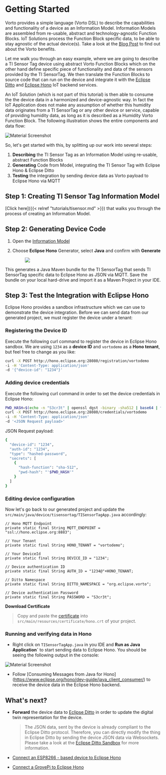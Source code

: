 # Getting Started 

Vorto provides a simple language (Vorto DSL) to describe the capabilities and functionality of  a device as an Information Model. Information Models are assembled from re-usable, abstract and technology-agnostic Function Blocks. IoT Solutions process the Function Block specific data, to be able to stay agnostic of the actual device(s). Take a look at the [Blog Post](https://blog.bosch-si.com/developer/avoid-tight-coupling-of-devices-in-iot-solutions/) to find out about the Vorto benefits.

Let me walk you through an easy example, where we are going to describe a TI Sensor Tag device using abstract Vorto Function Blocks which on the other hand define specific piece of functionality and data of the sensors provided by the TI SensorTag. We then translate the Function Blocks to source code that can run on the device and integrate it with the [Eclipse Ditto](https://www.eclipse.org/ditto) and [Eclipse Hono](https://www.eclipse.org/hono) IoT backend services.

An IoT Solution (which is not part of this tutorial) is then able to consume the the device data in a harmonized and device-agnostic way. In fact the IoT Application does not make any assumption of whether this humidity data originates from a TI SensorTag or any other device or service, capable of providing humidity data, as long as it is described as a Humidity Vorto Function Block. The following illustration shows the entire components and data flow:  

![Material Screenshot](/images/getting-started-ar2.png)

So, let's get started with this, by splitting up our work into several steps:

1. **Describing** the TI Sensor Tag as an Information Model using re-usable, abstract Function Blocks
2. **Generating** Code from Model, integrating the TI Sensor Tag with Eclipse Hono & Eclipse Ditto
3. **Testing** the integration by sending device data as Vorto payload to Eclipse Hono via MQTT


## Step 1: Creating TI Sensor Tag Information Model

[Click here]({{< relref "tutorials/tisensor.md" >}}) that walks you through the process of creating an Information Model.

## Step 2: Generating Device Code

1. Open the [Information Model](http://vorto.eclipse.org/#/details/org.eclipse.vorto.tutorial:TISensorTag:1.0.0)

2. Choose **Eclipse Hono** Generator, select **Java** and confirm with **Generate**
	<figure class="screenshot">
  	<img src="/images/tutorials/getting_started/create_function_block_generator.png">
	</figure>

This generates a Java Maven bundle for the TI SensorTag that sends TI SensorTag specific data to Eclipse Hono as JSON via MQTT. Save the bundle on your local hard-drive and import it as a Maven Project in your IDE. 

## Step 3: Test the Integration with Eclipse Hono

Eclipse Hono provides a sandbox infrastructure which we can use to demonstrate the device integration. Before we can send data from our generated project, we must register the device under a tenant:

### Registering the Device ID

Execute the following curl command to register the device in Eclipse Hono sandbox. We are using ```1234``` as a **device ID** and ```vortodemo``` as a **Hono tenant**, but feel free to change as you like: 

```sh
curl -X POST http://hono.eclipse.org:28080/registration/vortodemo
-i -H 'Content-Type: application/json'
-d '{"device-id": "1234"}'
```

### Adding device credentials

Execute the following curl command in order to set the device credentials in Eclipse Hono:

```sh
PWD_HASH=$(echo -n "S3cr3t" | openssl dgst -binary -sha512 | base64 | tr -d '\n') 
curl -X POST http://hono.eclipse.org:28080/credentials/vortodemo
-i -H 'Content-Type: application/json'
-d '<JSON Request payload>' 
```

JSON Request payload:
```sh
{
  "device-id": "1234",
  "auth-id": "1234",
  "type": "hashed-password",
  "secrets": [
    {
      "hash-function": "sha-512",
      "pwd-hash": "'$PWD_HASH'"
    }
  ]
}
```

### Editing device configuration

Now let's go back to our generated project and update the `src/main/java/device/tisensortag/TISensorTagApp.java` accordingly:

	// Hono MQTT Endpoint
	private static final String MQTT_ENDPOINT = "ssl://hono.eclipse.org:8883";

	// Your Tenant
	private static final String HONO_TENANT = "vortodemo";

	// Your DeviceId
	private static final String DEVICE_ID = "1234";
	
	// Device authentication ID
	private static final String AUTH_ID = "1234@"+HONO_TENANT;
	
	// Ditto Namespace
	private static final String DITTO_NAMESPACE = "org.eclipse.vorto";

	// Device authentication Password
	private static final String PASSWORD = "S3cr3t";

**Download Certificate**

> Copy and paste the [certificate](https://letsencrypt.org/certs/lets-encrypt-x3-cross-signed.pem.txt) into `src/main/resources/certificate/hono.crt` of your project.

### Running and verifying data in Hono

- Right click on `TISensorTagApp.java` in you IDE and **Run as Java Application`** to start sending data to Eclipse Hono. You should be seeing the following output in the console:

![Material Screenshot](/images/run_java.PNG)


- Follow [Consuming Messages from Java for Hono] (https://www.eclipse.org/hono/dev-guide/java_client_consumer/) to receive the device data in the Eclipse Hono backend.

## What's next? 

- **Forward** the device data to [Eclipse Ditto](https://ditto.eclipse.org) in order to update the digital twin representation for the device. 

	> The JSON data, sent by the device is already compliant to the Eclipse Ditto protocol. Therefore, you can directly modify the thing in Eclipse Ditto by sending the device JSON data via Websockets. Please take a look at the [Eclipse Ditto Sandbox](https://ditto.eclipse.org) for more information. 
	
- [Connect an ESP8266 - based device to Eclipse Hono](../tutorials/#connecting-a-esp8266-arduino)
- [Connect a GrovePi to Eclipse Hono](../tutorials/#connecting-a-grovepi)
